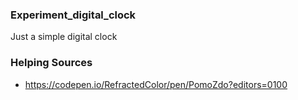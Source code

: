 ### Experiment_digital_clock

Just a simple digital clock

### Helping Sources

- https://codepen.io/RefractedColor/pen/PomoZdo?editors=0100